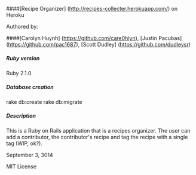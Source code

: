 ####[Recipe Organizer] (http://recipes-collecter.herokuapp.com/) on Heroku

Authored by:

####[Carolyn Huynh] (https://github.com/care0hlyn), [Justin Pacubas] (https://github.com/pac1687), [Scott Dudley] (https://github.com/dudleysr)

##### Ruby version
Ruby 2.1.0

##### Database creation
rake db:create
rake db:migrate

##### Description

This is a Ruby on Rails application that is a recipes organizer. The user can add a contributor, the contributor's recipe and tag the recipe with a single tag (WIP, ok?).

September 3, 3014

MIT License
